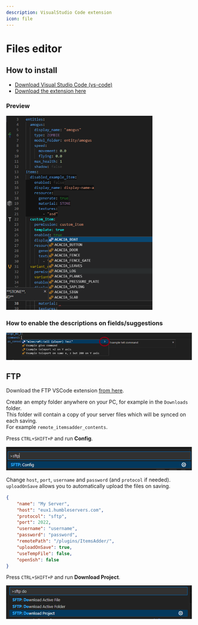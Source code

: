 ```yaml
---
description: VisualStudio Code extension
icon: file
---
```


# Files editor

## How to install

* [Download Visual Studio Code (vs-code)](https://code.visualstudio.com/download)
* [Download the extension here](https://marketplace.visualstudio.com/items?itemName=LoneDev.ia-vscode)

### Preview

<div align="left"><img src="assets/images/image (93).png" alt="" width="397" /></div>

### How to enable the descriptions on fields/suggestions

<img src="assets/images/image (29).png" alt="" />

## FTP

Download the FTP VSCode extension [from here](https://marketplace.visualstudio.com/items?itemName=Natizyskunk.sftp).

Create an empty folder anywhere on your PC, for example in the `Downloads` folder.\
This folder will contain a copy of your server files which will be synced on each saving.\
For example `remote_itemsadder_contents`.

Press `CTRL+SHIFT+P` and run **Config**.

<img src="assets/images/image (240).png" alt="" />

Change `host`, `port`, `username` and `password` (and `protocol` if needed).\
`uploadOnSave` allows you to automatically upload the files on saving.

```json
{
    "name": "My Server",
    "host": "eux1.humbleservers.com",
    "protocol": "sftp",
    "port": 2022,
    "username": "username",
    "password": "password",
    "remotePath": "/plugins/ItemsAdder/",
    "uploadOnSave": true,
    "useTempFile": false,
    "openSsh": false
}
```

Press `CTRL+SHIFT+P` and run **Download Project**.

<img src="assets/images/image (242).png" alt="" />
